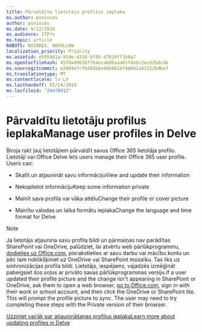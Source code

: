 ```yaml
---
title: Pārvaldītu lietotāju profilus ieplaka
ms.author: ponincev
author: ponincev
ms.date: 9/12/2018
ms.audience: ITPro
ms.topic: article
ROBOTS: NOINDEX, NOFOLLOW
localization_priority: Priority
ms.assetid: e595481a-91de-431d-bf86-d7610ff3b6a7
ms.openlocfilehash: 45f0ad0636ffb4eca6d6aaa01f8ebc2ec82b0cdb
ms.sourcegitcommit: e2864efcfb493b6e46b662b746661a61232bdba7
ms.translationtype: MT
ms.contentlocale: lv-LV
ms.lasthandoff: 01/24/2019
ms.locfileid: "29478912"
---
```

# <a name="manage-user-profiles-in-delve"></a><span data-ttu-id="d96dd-102">Pārvaldītu lietotāju profilus ieplaka</span><span class="sxs-lookup"><span data-stu-id="d96dd-102">Manage user profiles in Delve</span></span>

<span data-ttu-id="d96dd-p101">Biroja rakt ļauj lietotājiem pārvaldīt savus Office 365 lietotāja profilu. Lietotāji var:</span><span class="sxs-lookup"><span data-stu-id="d96dd-p101">Office Delve lets users manage their Office 365 user profile. Users can:</span></span>
  
- <span data-ttu-id="d96dd-105">Skatīt un atjaunināt savu informāciju</span><span class="sxs-lookup"><span data-stu-id="d96dd-105">View and update their information</span></span>
    
- <span data-ttu-id="d96dd-106">Nekoplietot informāciju</span><span class="sxs-lookup"><span data-stu-id="d96dd-106">Keep some information private</span></span>
    
- <span data-ttu-id="d96dd-107">Mainīt sava profila vai vāka attēlu</span><span class="sxs-lookup"><span data-stu-id="d96dd-107">Change their profile or cover picture</span></span>
    
- <span data-ttu-id="d96dd-108">Mainītu valodas un laika formātu ieplaka</span><span class="sxs-lookup"><span data-stu-id="d96dd-108">Change the language and time format for Delve</span></span>
    
> [!NOTE]
> <span data-ttu-id="d96dd-p102">Ja lietotājs atjaunina savu profila bildi un pārmaiņas nav parādītas SharePoint vai OneDrive, palūdziet, lai atvērtu web pārlūkprogrammu, [dodieties uz Office.com](https://www.office.com), pierakstieties ar savu darbu vai mācību kontu un pēc tam noklikšķiniet uz OneDrive vai SharePoint mozaīku. Tas liks uz sinhronizācijas profila bildi. Lietotājs, iespējams, vajadzēs izmēģināt pabeigsiet šos soļus ar privāto savas pārlūkprogrammas versiju.</span><span class="sxs-lookup"><span data-stu-id="d96dd-p102">If a user updated their profile picture and the change isn't appearing in SharePoint or OneDrive, ask them to open a web browser, [go to Office.com](https://www.office.com), sign in with their work or school account, and then click the OneDrive or SharePoint tile. This will prompt the profile picture to sync. The user may need to try completing these steps with the Private version of their browser.</span></span> 
  
[<span data-ttu-id="d96dd-111">Uzziniet vairāk par atjaunināšanas profilus ieplaka</span><span class="sxs-lookup"><span data-stu-id="d96dd-111">Learn more about updating profiles in Delve</span></span>](https://go.microsoft.com/fwlink/?linkid=735070)
  

